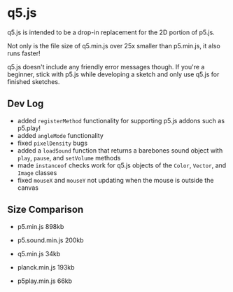 # q5.js

q5.js is intended to be a drop-in replacement for the 2D portion of p5.js.

Not only is the file size of q5.min.js over 25x smaller than p5.min.js, it also runs faster!

q5.js doesn't include any friendly error messages though. If you're a beginner, stick with p5.js while developing a sketch and only use q5.js for finished sketches.

## Dev Log

- added `registerMethod` functionality for supporting p5.js addons such as p5.play!
- added `angleMode` functionality
- fixed `pixelDensity` bugs
- added a `loadSound` function that returns a barebones sound object with `play`, `pause`, and `setVolume` methods
- made `instanceof` checks work for q5.js objects of the `Color`, `Vector`, and `Image` classes
- fixed `mouseX` and `mouseY` not updating when the mouse is outside the canvas

## Size Comparison

- p5.min.js 898kb
- p5.sound.min.js 200kb

- q5.min.js 34kb

- planck.min.js 193kb
- p5play.min.js 66kb
